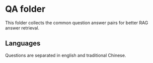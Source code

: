 # QA folder
This folder collects the common question answer pairs for better RAG answer retrieval.

## Languages
Questions are separated in english and traditional Chinese.